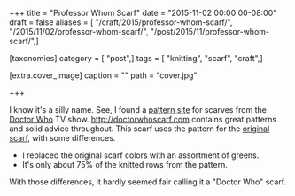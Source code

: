 +++
title = "Professor Whom Scarf"
date = "2015-11-02 00:00:00-08:00"
draft = false
aliases = [ "/craft/2015/professor-whom-scarf/", "/2015/11/02/professor-whom-scarf/", "/post/2015/11/professor-whom-scarf/",]

[taxonomies]
category = [ "post",]
tags = [ "knitting", "scarf", "craft",]

[extra.cover_image]
caption = ""
path = "cover.jpg"

+++

[pattern site]: http://doctorwhoscarf.com
[Doctor Who]: https://en.wikipedia.org/wiki/Doctor_Who
[original scarf]: http://www.doctorwhoscarf.com/s12.html
I know it's a silly name. See, I found a [pattern site][] for scarves from the [Doctor Who][]
TV show. http://doctorwhoscarf.com contains great patterns and solid advice throughout. This
scarf uses the pattern for the [original scarf][], with some differences.
<!--more-->

* I replaced the original scarf colors with an assortment of greens.
* It's only about 75% of the knitted rows from the pattern.

With those differences, it hardly seemed fair calling it a "Doctor Who" scarf.